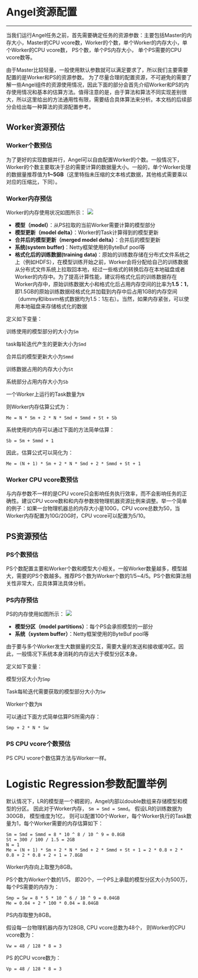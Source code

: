 # Angel资源配置

---
当我们运行Angel任务之前，首先需要确定任务的资源参数：主要包括Master的内存大小，Master的CPU vcore数，Worker的个数，单个Worker的内存大小，单个Worker的CPU vcore数， PS个数，单个PS内存大小， 单个PS需要的CPU vcore数等。

由于Master比较轻量，一般使用默认参数就可以满足要求了，所以我们主要需要配置的是Worker和PS的资源参数。 为了尽量合理的配置资源，不可避免的需要了解一些Angel组件的资源使用情况，因此下面的部分会首先介绍Worker和PS的内存使用情况和基本的估算方法。值得注意的是，由于算法和算法不同实现差别很大，所以这里给出的方法通用性有限，需要结合具体算法来分析。本文档的后续部分会给出每一种算法的资源配置参考。

## **Worker资源预估**
### **Worker个数预估**
为了更好的实现数据并行，Angel可以自由配置Worker的个数。一般情况下，Worker的个数主要取决于总的需要计算的数据量大小。一般的，单个Worker处理的数据量推荐值为**1~5GB**（这里特指未压缩的文本格式数据，其他格式需要乘以对应的压缩比，下同）。

### **Worker内存预估**
Worker的内存使用状况如图所示：
	![][1]
 - **模型（model）**：从PS拉取的当前Worker需要计算的模型部分
 - **模型更新（model delta）**：Worker的Task计算得到的模型更新
 - **合并后的模型更新（merged model delta）**：合并后的模型更新
 - **系统(system buffer)**：Netty框架使用的ByteBuf pool等
 - **格式化后的训练数据(training data)**：原始的训练数存储在分布式文件系统之上（例如HDFS），在模型训练开始之前，Worker会将分配给自己的训练数据从分布式文件系统上拉取回本地，经过一些格式的转换后存在本地磁盘或者Worker的内存中。为了提高计算性能，建议将格式化后的训练数据存在Worker内存中，原始训练数据大小和格式化后占用内存空间的比率为**1.5：1**，即1.5GB的原始训练数据经格式化并加载到内存中后占用1GB的内存空间（dummy和libsvm格式数据均为1.5：1左右）。当然，如果内存紧张，可以使用本地磁盘来存储格式化的数据
 
定义如下变量：

训练使用的模型部分的大小为`Sm`

task每轮迭代产生的更新大小为`Smd`

合并后的模型更新大小为`Smmd`

训练数据占用的内存大小为`St`

系统部分占用内存大小为`Sb`

一个Worker上运行的Task数量为`N`

则Worker内存估算公式为：

```Me = N * Sm + 2 * N * Smd + Smmd + St + Sb```

系统使用的内存可以通过下面的方法简单估算：

```Sb = Sm + Smmd + 1```

因此，估算公式可以简化为：

```Me = (N + 1) * Sm + 2 * N * Smd + 2 * Smmd + St + 1```

### **Worker CPU vcore数预估**
与内存参数不一样的是CPU vcore只会影响任务执行效率，而不会影响任务的正确性。建议CPU vcore数和和内存参数按物理机器资源比例来调整。举一个简单的例子：如果一台物理机器总的内存大小是100G，CPU vcore总数为50，当Worker内存配置为10G/20G时，CPU vcore可以配置为5/10。

## **PS资源预估**
### **PS个数预估**
PS个数配置主要和Worker个数和模型大小相关。一般Worker数量越多，模型越大，需要的PS个数越多。推荐PS个数为Worker个数的1/5~4/5。PS个数和算法相关性非常大，应具体算法具体分析。
### **PS内存预估**
PS的内存使用如图所示：
	![][2]
 - **模型分区（model partitions）**：每个PS会承担模型的一部分
 - **系统（system buffer）**：Netty框架使用的ByteBuf pool等

由于要与多个Worker发生大数据量的交互，需要大量的发送和接收缓冲区。因此，一般情况下系统本身消耗的内存远大于模型分区本身。

定义如下变量：

模型分区大小为`Smp`

Task每轮迭代需要获取的模型部分大小为`Sw`

Worker个数为`N`

可以通过下面方式简单估算PS所需内存：

```Smp + 2 * N * Sw```

### **PS CPU vcore个数预估**
PS CPU vcore个数估算方法与Worker一样。

# Logistic Regression参数配置举例
默认情况下，LR的模型是一个稠密的，Angel内部以double数组来存储模型和模型的分区。 因此对于Worker内存， `Sm = Smd = Smmd`。
假设LR的训练数据为300GB， 模型维度为1亿， 则可以配置100个Worker，每个Worker执行的Task数量为1，每个Worker需要的内存估算如下：
```
Sm = Smd = Smmd = 8 * 10 ^ 8 / 10 ^ 9 = 0.8GB
St = 300 / 100 / 1.5 = 2GB
N = 1
Me = (N + 1) * Sm + 2 * N * Smd + 2 * Smmd + St + 1 = 2 * 0.8 + 2 * 0.8 + 2 * 0.8 + 2 + 1 = 7.8GB
```
Worker内存向上取整为8GB。

PS个数为Worker个数的1/5， 即20个，一个PS上承载的模型分区大小为500万， 每个PS需要的内存为：
```
Smp = Sw = 8 * 5 * 10 ^ 6 / 10 ^ 9 = 0.04GB
Me = 0.04 + 2 * 100 * 0.04 = 8.04GB
```
PS内存取整为8GB。

假设每一台物理机器内存为128GB, CPU vcore总数为48个， 则Worker的CPU vcore数为：
```
Vw = 48 / 128 * 8 = 3
```
PS 的CPU vcore数为：
```
Vp = 48 / 128 * 8 = 3
```

 [1]: ../img/worker_memory.png
 [2]: ../img/ps_memory.png

